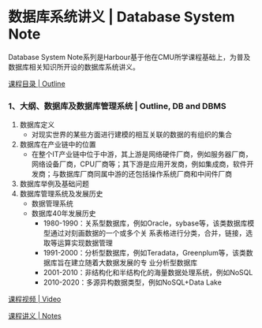 # 数据库系统讲义 | Database System Note
Database System Note系列是Harbour基于他在CMU所学课程基础上，为普及数据库相关知识所开设的数据库系统讲义。

[课程目录 | Outline](https://github.com/cnosdb/presentations/tree/main/Database%20System%20Note%20)

### 1、大纲、数据库及数据库管理系统 | Outline, DB and DBMS
1. 数据库定义
   - 对现实世界的某些方面进行建模的相互关联的数据的有组织的集合
2. 数据库在产业链中的位置
   - 在整个IT产业链中位于中游，其上游是网络硬件厂商，例如服务器厂商，网络设备厂商，CPU厂商等；其下游是应用开发商，例如集成商，软件开发商；与数据库厂商同属中游的还包括操作系统厂商和中间件厂商
3. 数据库举例及基础问题
4. 数据库管理系统及发展历史
   - 数据管理系统
   - 数据库40年发展历史
     - 1980-1990：关系型数据库，例如Oracle，sybase等，该类数据库模型通过对刻画数据的一个或多个关
系表格进行分类，合并，链接，选取等运算实现数据管理
     - 1991-2000：分析型数据库，例如Teradata，Greenplum等，该类数据库旨在建立随着大数据发展的专 业分析型数据库
     - 2001-2010：非结构化和半结构化的海量数据处理系统，例如NoSQL
     - 2010-2020：多源异构数据类型，例如NoSQL+Data Lake

[课程视频 | Video](https://www.bilibili.com/video/BV1zi4y1Q7dh)

[课程讲义 | Notes](https://github.com/cnosdb/presentations/blob/main/Database%20System%20Note%20/Lecture1.pdf)
